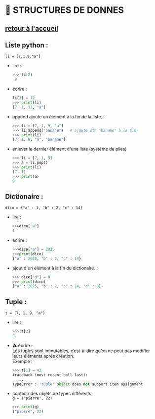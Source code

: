 # 📁 STRUCTURES DE DONNES
[retour à l'accueil](https://github.com/h4r1cX/NSIpedia/blob/main/accueil.md)
---

## Liste python :
`li = [7,1,9,"a"]`
* lire :
  ```python
  >>> li[2]
   9
* écrire :
  ```python
  li[3] = 12
  >>> print(li)
  [7, 1, 12, "a"]

* append ajoute un élément à la fin de la liste. :
  ```python
  >>> li = [7, 1, 9, "a"]
  >>> li.append("banane")   # ajoute str "banane" à la fin
  >>> print(li)
  [7, 1, 9, "a", "banane"]

* enlever le dernier élément d'une liste (système de piles)
  ```python
  >>> li = [7, 1, 9]
  >>> a = li.pop()
  >>> print(li)
  [7, 1]
  >>> print(a)
  9

## Dictionaire :
`dico = {"a" : 1, "b" : 2, "c" : 14}`
* lire : 
  ```python
  >>>dico["a"]
  1

* écrire :
  ```python
  >>>dico["a"] = 2025
  >>>print(dico)
  {"a" : 2025, "b" : 2, "c" : 14}

* ajout d'un élément à la fin du dictionaire. :
  ```python
  >>> dico["d"] = 0
  >>> print(dico)
  {"a" : 2025, "b" : 2, "c" : 14, "d" : 0}

## Tuple :
`t = (7, 1, 9, "a")`

* lire :  
  ```python
  >>> t[2]
  9
  
* ⚠️ écrire :<br>
  Les tuples sont immutables, c’est-à-dire qu’on ne peut pas modifier leurs éléments après création. <br>
  Exemple :
  ```python
  >>> t[1] = 42
  traceback (most recent call last):
    ...
  typeError : 'tuple' object does not support item assignment

* contenir des objets de types différents : <br>
  `g = ("pierre", 22)`
  ```python
  >>> print(g)
  ("pierre", 22)
